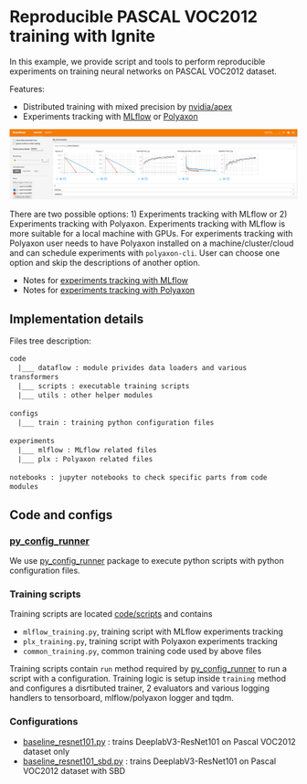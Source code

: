 # Reproducible PASCAL VOC2012 training with Ignite

In this example, we provide script and tools to perform reproducible experiments on training neural networks on PASCAL VOC2012
dataset.

Features:
- Distributed training with mixed precision by [nvidia/apex](https://github.com/NVIDIA/apex/)
- Experiments tracking with [MLflow](https://mlflow.org/) or [Polyaxon](https://polyaxon.com/)

![tb_dashboard](assets/tb_dashboard.png)

There are two possible options: 1) Experiments tracking with MLflow or 2) Experiments tracking with Polyaxon. 
Experiments tracking with MLflow is more suitable for a local machine with GPUs. For experiments tracking with Polyaxon
user needs to have Polyaxon installed on a machine/cluster/cloud and can schedule experiments with `polyaxon-cli`.
User can choose one option and skip the descriptions of another option.

- Notes for [experiments tracking with MLflow](NOTES_MLflow.md)
- Notes for [experiments tracking with Polyaxon](NOTES_Polyaxon.md)

## Implementation details

Files tree description:
```
code
  |___ dataflow : module privides data loaders and various transformers
  |___ scripts : executable training scripts
  |___ utils : other helper modules

configs
  |___ train : training python configuration files  
  
experiments 
  |___ mlflow : MLflow related files
  |___ plx : Polyaxon related files
 
notebooks : jupyter notebooks to check specific parts from code modules 
```

## Code and configs

### [py_config_runner](https://github.com/vfdev-5/py_config_runner)

We use [py_config_runner](https://github.com/vfdev-5/py_config_runner) package to execute python scripts with python configuration files.

### Training scripts

Training scripts are located [code/scripts](code/scripts/) and contains  

- `mlflow_training.py`, training script with MLflow experiments tracking
- `plx_training.py`, training script with Polyaxon experiments tracking
- `common_training.py`, common training code used by above files
 
Training scripts contain `run` method required by [py_config_runner](https://github.com/vfdev-5/py_config_runner) to 
run a script with a configuration. Training logic is setup inside `training` method and configures a disrtibuted trainer, 
2 evaluators and various logging handlers to tensorboard, mlflow/polyaxon logger and tqdm.


### Configurations

- [baseline_resnet101.py](configs/train/baseline_resnet101.py) : trains DeeplabV3-ResNet101 on Pascal VOC2012 dataset only
- [baseline_resnet101_sbd.py](configs/train/baseline_resnet101_sbd.py) : trains DeeplabV3-ResNet101 on Pascal VOC2012 dataset with SBD

